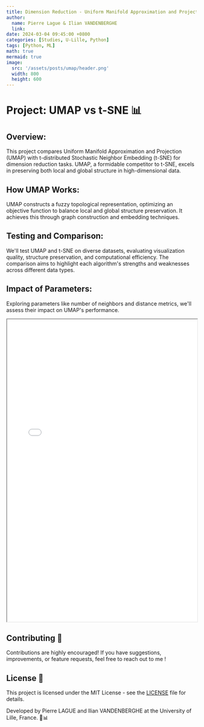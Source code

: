 ```yaml
---
title: Dimension Reduction - Uniform Manifold Approximation and Projection
author:
  name: Pierre Lague & Ilian VANDENBERGHE
  link: 
date: 2024-03-04 09:45:00 +0800
categories: [Studies, U-Lille, Python]
tags: [Python, ML]
math: true
mermaid: true
image:
  src: '/assets/posts/umap/header.png'
  width: 800
  height: 600
---
```




# Project: UMAP vs t-SNE 📊

## Overview:
This project compares Uniform Manifold Approximation and Projection (UMAP) with t-distributed Stochastic Neighbor Embedding (t-SNE) for dimension reduction tasks. UMAP, a formidable competitor to t-SNE, excels in preserving both local and global structure in high-dimensional data.

## How UMAP Works:
UMAP constructs a fuzzy topological representation, optimizing an objective function to balance local and global structure preservation. It achieves this through graph construction and embedding techniques.

## Testing and Comparison:
We'll test UMAP and t-SNE on diverse datasets, evaluating visualization quality, structure preservation, and computational efficiency. The comparison aims to highlight each algorithm's strengths and weaknesses across different data types.

## Impact of Parameters:
Exploring parameters like number of neighbors and distance metrics, we'll assess their impact on UMAP's performance.

<html>
  <body>
    <iframe src="/assets/posts/umap/PROJET_RD_UMAP_FINAL.pdf" width="100%" height="800px">
    </iframe>
  </body>
</html>


## Contributing 🤝

Contributions are highly encouraged! If you have suggestions, improvements, or feature requests, feel free to reach out to me !

## License 📝

This project is licensed under the MIT License - see the [LICENSE](LICENSE) file for details.

Developed by Pierre LAGUE and Ilian VANDENBERGHE at the University of Lille, France. 🚀📊
